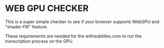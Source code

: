 # WEB GPU CHECKER

This is a super simple checker to see if your browser supports WebGPU and "shader-f16" feature.

These requirements are needed for the withsubtitles.com to run the transcription process on the GPU.

